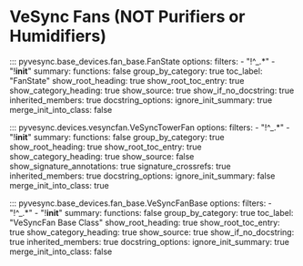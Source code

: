 # VeSync Fans (NOT Purifiers or Humidifiers)

::: pyvesync.base_devices.fan_base.FanState
    options:
        filters:
            - "!^_.*"
            - "!__init__"
        summary:
            functions: false
        group_by_category: true
        toc_label: "FanState"
        show_root_heading: true
        show_root_toc_entry: true
        show_category_heading: true
        show_source: true
        show_if_no_docstring: true
        inherited_members: true
        docstring_options:
            ignore_init_summary: true
        merge_init_into_class: false

::: pyvesync.devices.vesyncfan.VeSyncTowerFan
    options:
        filters:
            - "!^_.*"
            - "!__init__"
        summary:
            functions: false
        group_by_category: true
        show_root_heading: true
        show_root_toc_entry: true
        show_category_heading: true
        show_source: false
        show_signature_annotations: true
        signature_crossrefs: true
        inherited_members: true
        docstring_options:
            ignore_init_summary: false
        merge_init_into_class: true

::: pyvesync.base_devices.fan_base.VeSyncFanBase
    options:
        filters:
            - "!^_.*"
            - "!__init__"
        summary:
            functions: false
        group_by_category: true
        toc_label: "VeSyncFan Base Class"
        show_root_heading: true
        show_root_toc_entry: true
        show_category_heading: true
        show_source: true
        show_if_no_docstring: true
        inherited_members: true
        docstring_options:
            ignore_init_summary: true
        merge_init_into_class: false

